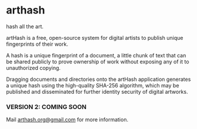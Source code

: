 # arthash

hash all the art.


artHash is a free, open-source system for digital artists to publish unique fingerprints of their work.

A hash is a unique fingerprint of a document, a little chunk of text that can be shared publicly to prove ownership of work without exposing any of it to unauthorized copying.

Dragging documents and directories onto the artHash application generates a unique hash using the high-quality SHA-256 algorithm, which may be published and disseminated for further identity security of digital artworks.


### VERSION 2: COMING SOON

Mail arthash.org@gmail.com for more information.
